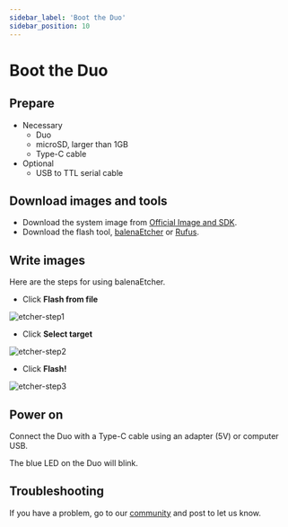 ```yaml
---
sidebar_label: 'Boot the Duo'
sidebar_position: 10
---
```


# Boot the Duo

## Prepare

- Necessary
  - Duo
  - microSD, larger than 1GB
  - Type-C cable
- Optional
  - USB to TTL serial cable

## Download images and tools
- Download the system image from [Official Image and SDK](https://milkv.io/docs/duo/resources/image&sdk).
- Download the flash tool, [balenaEtcher](https://etcher.balena.io/) or [Rufus](https://rufus.ie/en/).

## Write images
Here are the steps for using balenaEtcher.

- Click **Flash from file**

![etcher-step1](/images/duo/etcher-step1.png)

- Click **Select target**

![etcher-step2](/images/duo/etcher-step2.png)

- Click **Flash!**

![etcher-step3](/images/duo/etcher-step3.png)

## Power on

Connect the Duo with a Type-C cable using an adapter (5V) or computer USB.

The blue LED on the Duo will blink.

## Troubleshooting

If you have a problem, go to our [community](https://community.milkv.io/) and post to let us know.
